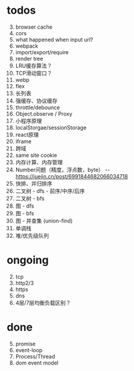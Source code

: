 # todos
3. browser cache
7. cors
8. what happened when input url?
10. webpack
11. import/export/require
12. render tree
13. LRU缓存算法？
14. TCP滑动窗口？
15. webp
16. flex
17. 长列表
18. 强缓存、协议缓存
19. throttle/debounce
20. Object.observe / Proxy
21. 小程序原理
22. localStorgae/sessionStorage
23. react原理
27. iframe
28. 跨域
29. same site cookie
30. 内存计算、内存管理
31. Number问题（精度，浮点数，byte） -- https://juejin.cn/post/6991844682066034718
32. 快排、并归排序
34. 二叉树 - dfs - 前序/中序/后序
35. 二叉树 - bfs
36. 图 - dfs
37. 图 - bfs
38. 图 - 并查集 (union-find)
39. 单调栈
40. 堆/优先级队列

# ongoing
2. tcp
1. http2/3
4. https
24. dns
25. 4层/7层均衡负载区别？

# done
5. promise
6. event-loop
9. Process/Thread
33. dom event model